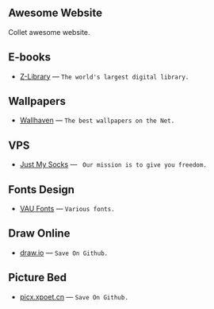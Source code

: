 ## Awesome Website

Collet awesome website.



## E-books

+   [Z-Library](https://book4you.org) — `The world's largest digital library.`

## Wallpapers

+   [Wallhaven](https://wallhaven.cc/) — `The best wallpapers on the Net.`

## VPS

+   [Just My Socks](https://justmysocks2.net/) — ` Our mission is to give you freedom.`

## Fonts Design

+   [VAU Fonts](https://vaufonts.com/) — `Various fonts.`

## Draw Online

+   [draw.io](https://app.diagrams.net/) — `Save On Github.`

## Picture Bed

+   [picx.xpoet.cn](picx.xpoet.cn) — `Save On Github.`
